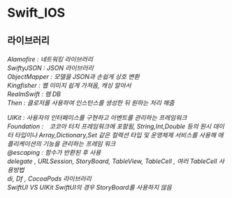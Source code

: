 # Swift_IOS

<h2>라이브러리</h2>
<h6>
Alamofire : 네트워킹 라이브러리<br>
SwiftyJSON : JSON 라이브러리<br>
ObjectMapper : 모델을 JSON과 손쉽게 상호 변환<br>
Kingfisher : 웹 이미지 쉽게 가져옴, 캐싱 알아서<br>
RealmSwift : 렘 DB<br>
Then : 클로저를 사용하여 인스턴스를 생성한 뒤 원하는 처리 해줌<br>

UIKit : 사용자의 인터페이스를 구현하고 이벤트를 관리하는 프레임워크　<br>
Foundation :　코코아 터치 프레임워크에 포함됨, String,Int,Double 등의 원시 데이터 타입이나 Array,Dictionary,Set 같은 컬렉션 타입 및 운영체제 서비스를 사용해 애플리케이션의 기능을 관리하는 프레임 워크<br>
@escaping : 함수가 반환된 후 사용 <br>
delegate , URLSession, StoryBoard, TableView, TableCell , 여러 TableCell 사용방법 <br>
di, Df , CocoaPods 라이브러리 <br> 
SwiftUI VS UIKit 
SwiftUI의 경우 StoryBoard를 사용하지 않음
 </h6>
 
